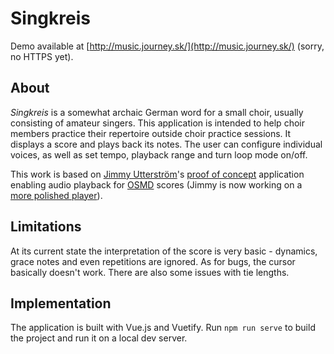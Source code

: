 # Singkreis
Demo available at [http://music.journey.sk/](http://music.journey.sk/) (sorry, no HTTPS yet).

## About

*Singkreis* is a somewhat archaic German word for a small choir, usually consisting of amateur singers. This application is intended to help choir members practice their repertoire outside choir practice sessions. It displays a score and plays back its notes. The user can configure individual voices, as well as set tempo, playback range and turn loop mode on/off.

This work is based on [Jimmy Utterström](https://jimmyutterstrom.com/)'s [proof of concept](https://github.com/jimutt/osmd-playback-demo) application enabling audio playback for [OSMD](https://github.com/opensheetmusicdisplay/opensheetmusicdisplay) scores (Jimmy is now working on a [more polished player](https://github.com/jimutt/osmd-audio-player)).

## Limitations

At its current state the interpretation of the score is very basic - dynamics, grace notes and even repetitions are ignored. As for bugs, the cursor basically doesn't work. There are also some issues with tie lengths.

## Implementation

The application is built with Vue.js and Vuetify. Run `npm run serve` to build the project and run it on a local dev server.
